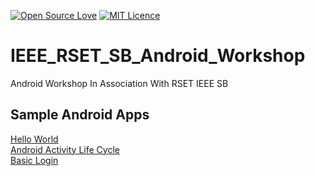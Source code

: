 [![Open Source Love](https://badges.frapsoft.com/os/v1/open-source.svg?v=103)](https://github.com/ellerbrock/open-source-badges/)
[![MIT Licence](https://badges.frapsoft.com/os/mit/mit.png?v=103)](https://opensource.org/licenses/mit-license.php)

# IEEE_RSET_SB_Android_Workshop
Android Workshop In Association With RSET IEEE SB

## Sample Android Apps  
[Hello World](https://github.com/iamjosephvarghese/HelloWorld)     
[Android Activity Life Cycle](https://github.com/iamjosephvarghese/AndroidActivityLifeCycle)   
[Basic Login](https://github.com/iamjosephvarghese/BasicLogin)  


